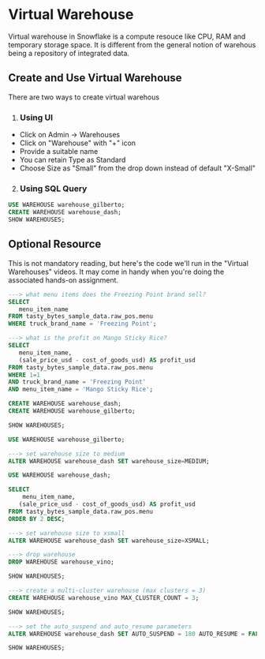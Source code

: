 # Virtual Warehouse
Virtual warehouse in Snowflake is a compute resouce like CPU, RAM and temporary storage space. It is different from the general notion of warehous being a repository of integrated data.

## Create and Use Virtual Warehouse
There are two ways to create virtual warehous
1. ### Using UI
* Click on Admin -> Warehouses
* Click on "Warehouse" with "+" icon
* Provide a suitable name
* You can retain Type as Standard
* Choose Size as "Small" from the drop down instead of default "X-Small"

2. ### Using SQL Query
```SQL
USE WAREHOUSE warehouse_gilberto;
CREATE WAREHOUSE warehouse_dash;
SHOW WAREHOUSES;
```

## Optional Resource
This is not mandatory reading, but here's the code we'll run in the "Virtual Warehouses" videos. It may come in handy when you're doing the associated hands-on assignment.

```SQL
---> what menu items does the Freezing Point brand sell?
SELECT 
   menu_item_name
FROM tasty_bytes_sample_data.raw_pos.menu
WHERE truck_brand_name = 'Freezing Point';

---> what is the profit on Mango Sticky Rice?
SELECT 
   menu_item_name,
   (sale_price_usd - cost_of_goods_usd) AS profit_usd
FROM tasty_bytes_sample_data.raw_pos.menu
WHERE 1=1
AND truck_brand_name = 'Freezing Point'
AND menu_item_name = 'Mango Sticky Rice';

CREATE WAREHOUSE warehouse_dash;
CREATE WAREHOUSE warehouse_gilberto;

SHOW WAREHOUSES;

USE WAREHOUSE warehouse_gilberto;

---> set warehouse size to medium
ALTER WAREHOUSE warehouse_dash SET warehouse_size=MEDIUM;

USE WAREHOUSE warehouse_dash;

SELECT
    menu_item_name,
   (sale_price_usd - cost_of_goods_usd) AS profit_usd
FROM tasty_bytes_sample_data.raw_pos.menu
ORDER BY 2 DESC;

---> set warehouse size to xsmall
ALTER WAREHOUSE warehouse_dash SET warehouse_size=XSMALL;

---> drop warehouse
DROP WAREHOUSE warehouse_vino;

SHOW WAREHOUSES;

---> create a multi-cluster warehouse (max clusters = 3)
CREATE WAREHOUSE warehouse_vino MAX_CLUSTER_COUNT = 3;

SHOW WAREHOUSES;

---> set the auto_suspend and auto_resume parameters
ALTER WAREHOUSE warehouse_dash SET AUTO_SUSPEND = 180 AUTO_RESUME = FALSE;

SHOW WAREHOUSES;

```